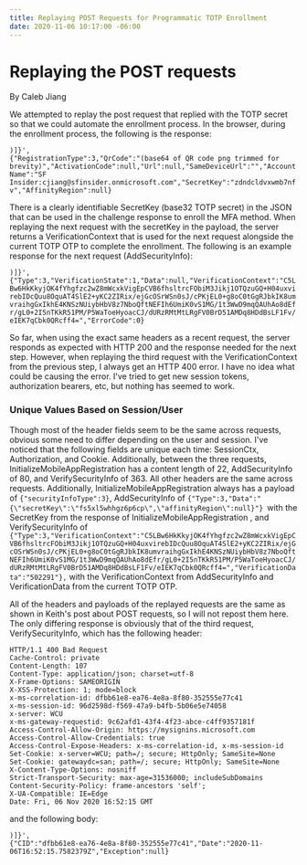 ```yaml
---
title: Replaying POST Requests for Programmatic TOTP Enrollment
date: 2020-11-06 10:17:00 -06:00
---
```


# Replaying the POST requests

By Caleb Jiang

We attempted to replay the post request that replied with the TOTP secret so that we could automate the enrollment process. In the browser, during the enrollment process, the following is the response:

`)]}',`\
`{"RegistrationType":3,"QrCode":"(base64 of QR code png trimmed for brevity)","ActivationCode":null,"Url":null,"SameDeviceUrl":"","AccountName":"SF Insider:cjiang@sfinsider.onmicrosoft.com","SecretKey":"zdndcldvxwmb7nfv","AffinityRegion":null}`

There is a clearly identifiable SecretKey (base32 TOTP secret) in the JSON that can be used in the challenge response to enroll the MFA method. When replaying the next request with the secretKey in the payload, the server returns a VerificationContext that is used for the next request alongside the current TOTP OTP to complete the enrollment. The following is an example response for the next request (AddSecurityInfo):

`)]}',
`\
`{"Type":3,"VerificationState":1,"Data":null,"VerificationContext":"C5LBw6HkKkyjOK4fYhgfzc2wZ8mWcxkVigEpCVB6fhsltrcFObiM3Jikj1OTQzuGQ+H04uxvirebIDcQuu8OquAT4SlE2+yKC2ZIRix/ejGcOSrWSn0sJ/cPKjEL0+g8oC0tGgRJbkIK8umvraihgGxIkhE4KNSzNUiybHbV8z7NboQftNEFIh6UmiK0vS1MG/1t3WwD9mqQAUhAo8dEfr/gL0+2I5nTKkR51PM/P5WaToeHyoacCJ/dURzRMtMtLRgFV0BrD51AMDq8HDdBsLF1Fv/eIEK7qCbk0QRcff4=","ErrorCode":0}`

So far, when using the exact same headers as a recent request, the server responds as expected with HTTP 200 and the response needed for the next step. However, when replaying the third request with the VerificationContext from the previous step, I always get an HTTP 400 error. I have no idea what could be causing the error. I've tried to get new session tokens, authorization bearers, etc, but nothing has seemed to work.

### Unique Values Based on Session/User

Though most of the header fields seem to be the same across requests, obvious some need to differ depending on the user and session. I've noticed that the following fields are unique each time: SessionCtx, Authorization, and Cookie. Additionally, between the three requests, InitializeMobileAppRegistration has a content length of 22, AddSecurityInfo of 80, and VerifySecurityInfo of 363. All other headers are the same across requests. Additionally, InitializeMobileAppRegistration always has a payload of `{"securityInfoType":3}`, AddSecurityInfo of `{"Type":3,"Data":"{\"secretKey\":\"fs5xl5whhgz6p6cp\",\"affinityRegion\":null}"} `with the SecretKey from the response of InitializeMobileAppRegistration , and VerifySecurityInfo of `{"Type":3,"VerificationContext":"C5LBw6HkKkyjOK4fYhgfzc2wZ8mWcxkVigEpCVB6fhsltrcFObiM3Jikj1OTQzuGQ+H04uxvirebIDcQuu8OquAT4SlE2+yKC2ZIRix/ejGcOSrWSn0sJ/cPKjEL0+g8oC0tGgRJbkIK8umvraihgGxIkhE4KNSzNUiybHbV8z7NboQftNEFIh6UmiK0vS1MG/1t3WwD9mqQAUhAo8dEfr/gL0+2I5nTKkR51PM/P5WaToeHyoacCJ/dURzRMtMtLRgFV0BrD51AMDq8HDdBsLF1Fv/eIEK7qCbk0QRcff4=","VerificationData":"502291"},` with the VerificationContext from  AddSecurityInfo and VerificationData from the current TOTP OTP.

All of the headers and payloads of the replayed requests are the same as shown in Keith's post about POST requests, so I will not repost them here. The only differing response is obviously that of the third request, VerifySecurityInfo, which has the following header: 

`HTTP/1.1 400 Bad Request
`\
`Cache-Control: private
`\
`Content-Length: 107
`\
`Content-Type: application/json; charset=utf-8
`\
`X-Frame-Options: SAMEORIGIN
`\
`X-XSS-Protection: 1; mode=block
`\
`x-ms-correlation-id: dfbb61e8-ea76-4e8a-8f80-352555e77c41
`\
`x-ms-session-id: 96d2598d-f569-47a9-b4fb-5b06e5e74058
`\
`x-server: WCU
`\
`x-ms-gateway-requestid: 9c62afd1-43f4-4f23-abce-c4ff9357181f
`\
`Access-Control-Allow-Origin: https://mysignins.microsoft.com
`\
`Access-Control-Allow-Credentials: true
`\
`Access-Control-Expose-Headers: x-ms-correlation-id, x-ms-session-id
`\
`Set-Cookie: x-server=WCU; path=/; secure; HttpOnly; SameSite=None
`\
`Set-Cookie: gatewaydc=san; path=/; secure; HttpOnly; SameSite=None
`\
`X-Content-Type-Options: nosniff
`\
`Strict-Transport-Security: max-age=31536000; includeSubDomains
`\
`Content-Security-Policy: frame-ancestors 'self';
`\
`X-UA-Compatible: IE=Edge
`\
`Date: Fri, 06 Nov 2020 16:52:15 GMT`

and the following body:

`)]}',
`\
`{"CID":"dfbb61e8-ea76-4e8a-8f80-352555e77c41","Date":"2020-11-06T16:52:15.7582379Z","Exception":null}`